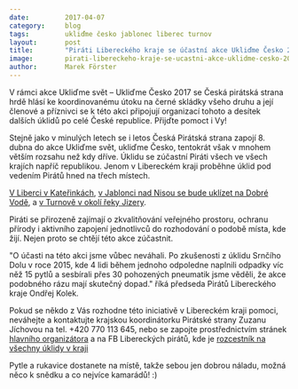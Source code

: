 ```yaml
---
date:         2017-04-07
category:     blog
tags:         ukliďme česko jablonec liberec turnov
layout:       post
title:        "Piráti Libereckého kraje se účastní akce Ukliďme Česko 2017" 
image:        pirati-libereckeho-kraje-se-ucastni-akce-uklidme-cesko-2017.jpg
author:       Marek Förster
---
```


V rámci akce Ukliďme svět – Ukliďme Česko 2017 se Česká pirátská strana hrdě hlásí ke koordinovanému útoku na černé skládky všeho druhu a její členové a příznivci se k této akci připojují organizací tohoto a desítek dalších úklidů po celé České republice. Přijďte pomoct i Vy!

Stejně jako v minulých letech se i letos Česká Pirátská strana zapojí 8. dubna do akce Ukliďme svět, ukliďme Česko, tentokrát však v mnohem větším rozsahu než kdy dříve. Úklidu se zúčastní Piráti všech ve všech krajích napříč republikou. Jenom v Libereckém kraji proběhne úklid pod vedením Pirátů hned na třech místech.

[V Liberci v Kateřinkách](https://www.facebook.com/events/420040228346370),
[v Jablonci nad Nisou se bude uklízet na Dobré Vodě](https://www.facebook.com/piratijablonec),
a [v Turnově v okolí řeky Jizery](https://www.facebook.com/pirati.turnov). 

Piráti se přirozeně zajímají o zkvalitňování veřejného prostoru, ochranu přírody i aktivního zapojení jednotlivců do rozhodování o podobě místa, kde žijí. Nejen proto se chtějí této akce zúčastnit.

"O účasti na této akci jsme vůbec neváhali. Po zkušenosti z úklidu Srnčího Dolu v roce 2015, kde 4 lidi během jednoho odpoledne naplnili odpadky víc něž 15 pytlů a sesbírali přes 30 pohozených pneumatik jsme věděli, že akce podobného rázu mají skutečný dopad." říká předseda Pirátů Libereckého kraje Ondřej Kolek.
 
Pokud se někdo z Vás rozhodne této iniciativě v Libereckém kraji pomoci, neváhejte a kontaktujte krajskou koordinátorku Pirátské strany Zuzanu Jíchovou na tel. +420 770 113 645, nebo se zapojte prostřednictvím stránek [hlavního organizátora](http://www.uklidmecesko.cz/) a na FB Libereckých pirátů, kde je [rozcestník na všechny úklidy v kraji](https://www.facebook.com/events/420040228346370/)

Pytle a rukavice dostanete na místě, takže sebou jen dobrou náladu, možná něco k snědku a co nejvíce kamarádů! :)

